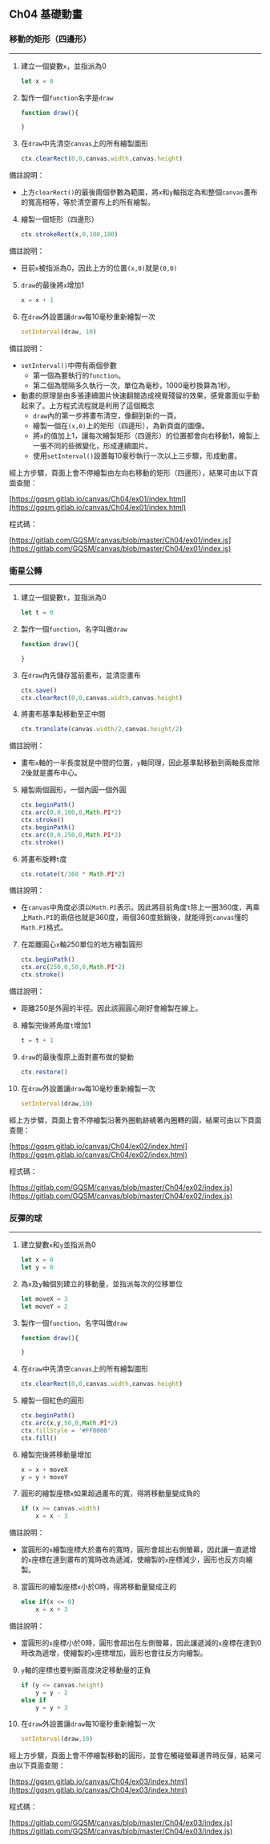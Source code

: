## Ch04 基礎動畫

### 移動的矩形（四邊形）
---
1. 建立一個變數`x`，並指派為0
    ```javascript
    let x = 0
    ```
2. 製作一個`function`名字是`draw`
    ```javascript
    function draw(){

    }
    ```
3. 在`draw`中先清空`canvas`上的所有繪製圖形
    ```javascript
    ctx.clearRect(0,0,canvas.width,canvas.height)
    ```
>>>
備註說明：
* 上方`clearRect()`的最後兩個參數為範圍，將`x`和`y`軸指定為和整個`canvas`畫布的寬高相等，等於清空畫布上的所有繪製。
>>>
4. 繪製一個矩形（四邊形）
    ```javascript
    ctx.strokeRect(x,0,100,100)
    ```
>>>
備註說明：
* 目前`x`被指派為0，因此上方的位置`(x,0)`就是`(0,0)`
>>>
5. `draw`的最後將`x`增加1
    ```javascript
    x = x + 1
    ```
6. 在`draw`外設置讓`draw`每10毫秒重新繪製一次
    ```javascript
    setInterval(draw, 10)
    ```
>>>
備註說明：
* `setInterval()`中帶有兩個參數
    * 第一個為要執行的`function`。
    * 第二個為間隔多久執行一次，單位為毫秒，1000毫秒換算為1秒。
* 動畫的原理是由多張連續圖片快速翻閱造成視覺殘留的效果，感覺畫面似乎動起來了。上方程式流程就是利用了這個概念
    * `draw`內的第一步將畫布清空，像翻到新的一頁。
    * 繪製一個在`(x,0)`上的矩形（四邊形），為新頁面的圖像。
    * 將`x`的值加上1，讓每次繪製矩形（四邊形）的位置都會向右移動1，繪製上一張不同的些微變化，形成連續圖片。
    * 使用`setInterval()`設置每10豪秒執行一次以上三步驟，形成動畫。
>>>

經上方步驟，頁面上會不停繪製由左向右移動的矩形（四邊形），結果可由以下頁面查閱：

[https://gqsm.gitlab.io/canvas/Ch04/ex01/index.html](https://gqsm.gitlab.io/canvas/Ch04/ex01/index.html)

程式碼：

[https://gitlab.com/GQSM/canvas/blob/master/Ch04/ex01/index.js](https://gitlab.com/GQSM/canvas/blob/master/Ch04/ex01/index.js)

### 衛星公轉
---
1. 建立一個變數`t`，並指派為0
    ```javascript
    let t = 0
    ```
2. 製作一個`function`，名字叫做`draw`
    ```javascript
    function draw(){

    }
    ```
3. 在`draw`內先儲存當前畫布，並清空畫布
    ```javascript
    ctx.save()
    ctx.clearRect(0,0,canvas.width,canvas.height)
    ```
4. 將畫布基準點移動至正中間
    ```javascript
    ctx.translate(canvas.width/2,canvas.height/2)
    ```
>>>
備註說明：
* 畫布`x`軸的一半長度就是中間的位置，`y`軸同理，因此基準點移動到兩軸長度除2後就是畫布中心。
>>>
5. 繪製兩個圓形，一個內圓一個外圓
    ```javascript
    ctx.beginPath()
    ctx.arc(0,0,100,0,Math.PI*2)
    ctx.stroke()
    ctx.beginPath()
    ctx.arc(0,0,250,0,Math.PI*2)
    ctx.stroke()
    ```
6. 將畫布旋轉`t`度
    ```javascript
    ctx.rotate(t/360 * Math.PI*2)
    ```
>>>
備註說明：
* 在`canvas`中角度必須以`Math.PI`表示。因此將目前角度`t`除上一圈360度，再乘上`Math.PI`的兩倍也就是360度，兩個360度抵銷後，就能得到`canvas`懂的`Math.PI`格式。
>>>
7. 在距離圓心`x`軸250單位的地方繪製圓形
    ```javascript
    ctx.beginPath()
    ctx.arc(250,0,50,0,Math.PI*2)
    ctx.stroke()
    ```
>>>
備註說明：
* 距離250是外圓的半徑。因此該圓圓心剛好會繪製在線上。
>>>
8. 繪製完後將角度`t`增加1
    ```javascript
    t = t + 1
    ```
9. `draw`的最後復原上面對畫布做的變動
    ```javascript
    ctx.restore()
    ```
10. 在`draw`外設置讓`draw`每10毫秒重新繪製一次
    ```javascript
    setInterval(draw,10)
    ```

經上方步驟，頁面上會不停繪製沿著外圈軌跡繞著內圈轉的圓，結果可由以下頁面查閱：

[https://gqsm.gitlab.io/canvas/Ch04/ex02/index.html](https://gqsm.gitlab.io/canvas/Ch04/ex02/index.html)

程式碼：

[https://gitlab.com/GQSM/canvas/blob/master/Ch04/ex02/index.js](https://gitlab.com/GQSM/canvas/blob/master/Ch04/ex02/index.js)

### 反彈的球
---
1. 建立變數`x`和`y`並指派為0
    ```javascript
    let x = 0
    let y = 0
    ```
2. 為`x`及`y`軸個別建立的移動量，並指派每次的位移單位
    ```javascript
    let moveX = 3
    let moveY = 2
    ```
3. 製作一個`function`，名字叫做`draw`
    ```javascript
    function draw(){

    }
    ```
4. 在`draw`中先清空`canvas`上的所有繪製圖形
    ```javascript
    ctx.clearRect(0,0,canvas.width,canvas.height)
    ```
5. 繪製一個紅色的圓形
    ```javascript
    ctx.beginPath()
    ctx.arc(x,y,50,0,Math.PI*2)
    ctx.fillStyle = '#FF0000'
    ctx.fill()
    ```
6. 繪製完後將移動量增加
    ```javascript
    x = x + moveX
    y = y + moveY
    ```
7. 圓形的繪製座標`x`如果超過畫布的寬，得將移動量變成負的
    ```javascript
    if (x >= canvas.width)
        x = x - 3
    ```
>>>
備註說明：
* 當圓形的`x`繪製座標大於畫布的寬時，圓形會超出右側螢幕，因此讓一直遞增的`x`座標在達到畫布的寬時改為遞減，使繪製的`x`座標減少，圓形也反方向繪製。
>>>
8. 當圓形的繪製座標`x`小於0時，得將移動量變成正的
    ```javascript
    else if(x <= 0)
        x = x + 3
    ```
>>>
備註說明：
* 當圓形的`x`座標小於0時，圓形會超出在左側螢幕，因此讓遞減的`x`座標在達到0時改為遞增，使繪製的`x`座標增加，圓形也會往反方向繪製。
>>>
9. `y`軸的座標也要判斷高度決定移動量的正負
    ```javascript
    if (y <= canvas.height)
        y = y - 2
    else if
        y = y + 3
    ```
10. 在`draw`外設置讓`draw`每10毫秒重新繪製一次
    ```javascript
    setInterval(draw,10)
    ```
經上方步驟，頁面上會不停繪製移動的圓形，並會在觸碰螢幕邊界時反彈，結果可由以下頁面查閱：

[https://gqsm.gitlab.io/canvas/Ch04/ex03/index.html](https://gqsm.gitlab.io/canvas/Ch04/ex03/index.html)

程式碼：

[https://gitlab.com/GQSM/canvas/blob/master/Ch04/ex03/index.js](https://gitlab.com/GQSM/canvas/blob/master/Ch04/ex03/index.js)

